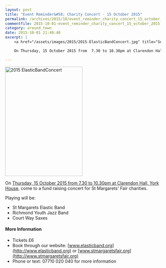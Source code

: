 ```yaml
---
layout: post
title: "Event Reminder&#58; Charity Concert - 15 October 2015"
permalink: /archives/2015/10/event_reminder_charity_concert_15_october_2015.html
commentfile: 2015-10-01-event_reminder_charity_concert_15_october_2015
category: around_town
date: 2015-10-01 21:40:40
excerpt: |
    <a href="/assets/images/2015/2015-ElasticBandConcert.jpg" title="See larger version of - 2015 ElasticBandConcert"><img src="/assets/images/2015/2015-ElasticBandConcert_thumb.jpg" width="150" height="212" alt="2015 ElasticBandConcert" class="photo right" /></a>

    On Thursday, 15 October 2015 from  7.30 to 10.30pm at Clarendon Hall, York House, come to a fund raising concert for St Margarets' Fair charities.

---
```


<a href="/assets/images/2015/2015-ElasticBandConcert.jpg" title="See larger version of - 2015 ElasticBandConcert"><img src="/assets/images/2015/2015-ElasticBandConcert_thumb.jpg" width="250" height="354" alt="2015 ElasticBandConcert" class="photo right" /></a>

On [Thursday, 15 October 2015 from 7.30 to 10.30pm at Clarendon Hall, York House](https://stmargarets.london/event/concert/200705145219), come to a fund raising concert for St Margarets' Fair charities.

Playing will be:

-   St Margarets Elastic Band
-   Richmond Youth Jazz Band
-   Court Way Saxes

#### More Information

-   Tickets £6
-   Book through our website: [www.elasticband.org](http://www.elasticband.org) or [www.stmargaretsfair.org](http://www.stmargaretsfair.org)
-   Phone or text: 07710 020 040 for more information
